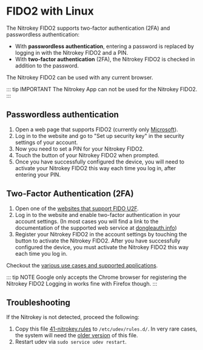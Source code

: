 # FIDO2 with Linux

The Nitrokey FIDO2 supports two-factor authentication (2FA) and passwordless authentication:
- With **passwordless authentication**, entering a password is replaced by logging in with the Nitrokey FIDO2 and a PIN.
- With **two-factor authentication** (2FA), the Nitrokey FIDO2 is checked in addition to the password.

The Nitrokey FIDO2 can be used with any current browser.

::: tip IMPORTANT
The Nitrokey App can not be used for the Nitrokey FIDO2.
:::


## Passwordless authentication

1. Open a web page that supports FIDO2 (currently only [Microsoft](https://www.microsoft.com)).
2. Log in to the website and go to "Set up security key" in the security settings of your account.
3. Now you need to set a PIN for your Nitrokey FIDO2.
4. Touch the button of your Nitrokey FIDO2 when prompted.
5. Once you have successfully configured the device, you will need to activate your Nitrokey FIDO2 this way each time you log in, after entering your PIN.


## Two-Factor Authentication (2FA)

1. Open one of the [websites that support FIDO U2F](https://www.dongleauth.info/).
2. Log in to the website and enable two-factor authentication in your account settings. (In most cases you will find a link to the documentation of the supported web service at [dongleauth.info](https://www.dongleauth.info/))
3. Register your Nitrokey FIDO2 in the account settings by touching the button to activate the Nitrokey FIDO2. After you have successfully configured the device, you must activate the Nitrokey FIDO2 this way each time you log in.

Checkout the [various use cases and supported applications](https://www.nitrokey.com/documentation/applications#p:nitrokey-fido2-u2f&os:all).

::: tip NOTE
Google only accepts the Chrome browser for registering the Nitrokey FIDO2 Logging in works fine with Firefox though.
:::


## Troubleshooting

If the Nitrokey is not detected, proceed the following:

1. Copy this file [41-nitrokey.rules](https://www.nitrokey.com/sites/default/files/41-nitrokey.rules) to ```/etc/udev/rules.d/```. In very rare cases, the system will need the [older version](https://raw.githubusercontent.com/Nitrokey/libnitrokey/master/data/41-nitrokey_old.rules) of this file.
2. Restart udev via ```sudo service udev restart```.
